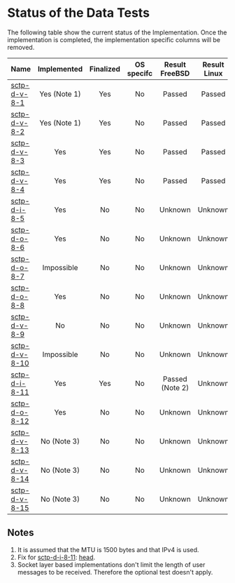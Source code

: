 # Status of the Data Tests

The following table show the current status of the Implementation. Once the implementation is completed, the implementation specific columns will be removed.

| Name                              | Implemented | Finalized | OS specifc | Result FreeBSD | Result Linux |
|:----------------------------------|:-----------:|:---------:|:----------:|:--------------:|:------------:|
|[sctp-d-v-8-1](sctp-d-v-8-1.pkt)   | Yes (Note 1)| Yes       | No         | Passed         | Passed       |
|[sctp-d-v-8-2](sctp-d-v-8-2.pkt)   | Yes (Note 1)| Yes       | No         | Passed         | Passed       |
|[sctp-d-v-8-3](sctp-d-v-8-3.pkt)   | Yes         | Yes       | No         | Passed         | Passed       |
|[sctp-d-v-8-4](sctp-d-v-8-4.pkt)   | Yes         | Yes       | No         | Passed         | Passed       |
|[sctp-d-i-8-5](sctp-d-i-8-5.pkt)   | Yes         | No        | No         | Unknown        | Unknown      |
|[sctp-d-o-8-6](sctp-d-o-8-6.pkt)   | Yes         | No        | No         | Unknown        | Unknown      |
|[sctp-d-o-8-7](sctp-d-o-8-7.pkt)   | Impossible  | No        | No         | Unknown        | Unknown      |
|[sctp-d-o-8-8](sctp-d-o-8-8.pkt)   | Yes         | No        | No         | Unknown        | Unknown      |
|[sctp-d-v-8-9](sctp-d-v-8-9.pkt)   | No          | No        | No         | Unknown        | Unknown      |
|[sctp-d-v-8-10](sctp-d-v-8-10.pkt) | Impossible  | No        | No         | Unknown        | Unknown      |
|[sctp-d-i-8-11](sctp-d-i-8-11.pkt) | Yes         | Yes       | No         | Passed (Note 2)| Unknown      |
|[sctp-d-o-8-12](sctp-d-o-8-12.pkt) | Yes         | No        | No         | Unknown        | Unknown      |
|[sctp-d-v-8-13](sctp-d-v-8-13.pkt) | No (Note 3) | No        | No         | Unknown        | Unknown      |
|[sctp-d-v-8-14](sctp-d-v-8-14.pkt) | No (Note 3) | No        | No         | Unknown        | Unknown      |
|[sctp-d-v-8-15](sctp-d-v-8-15.pkt) | No (Note 3) | No        | No         | Unknown        | Unknown      |

## Notes
1. It is assumed that the MTU is 1500 bytes and that IPv4 is used.
2. Fix for [sctp-d-i-8-11](sctp-d-i-8-11.pkt): [head](https://svnweb.freebsd.org/changeset/base/286206).
3. Socket layer based implementations don't limit the length of user messages to be received. Therefore the optional test doesn't apply.
